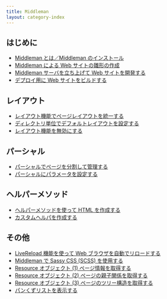 ```yaml
---
title: Middleman
layout: category-index
---
```


はじめに
----
* [Middleman とは／Middleman のインストール](install.html)
* [Middleman による Web サイトの雛形の作成](init-project.html)
* [Middleman サーバを立ち上げて Web サイトを開発する](middleman-server.html)
* [デプロイ用に Web サイトをビルドする](build-project.html)

レイアウト
----
* [レイアウト機能でページレイアウトを統一する](layout.html)
* [ディレクトリ単位でデフォルトレイアウトを設定する](layout-for-dir.html)
* [レイアウト機能を無効にする](disable-layout.html)

パーシャル
----
* [パーシャルでページを分割して管理する](partial.html)
* [パーシャルにパラメータを設定する](partial-parameter.html)

ヘルパーメソッド
----
* [ヘルパーメソッドを使って HTML を作成する](helper.html)
* [カスタムヘルパを作成する](custom-helper.html)

その他
----
* [LiveReload 機能を使って Web ブラウザを自動でリロードする](live-reload.html)
* [Middleman で Sassy CSS (SCSS) を使用する](scss.html)
* [Resource オブジェクト (1) ページ情報を取得する](resource1.html)
* [Resource オブジェクト (2) ページの親子関係を取得する](resource2.html)
* [Resource オブジェクト (3) ページのツリー構造を取得する](resource3.html)
* [パンくずリストを表示する](breadcrumbs.html)

